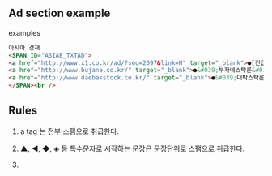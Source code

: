 ## Ad section example


examples

```html
아시아 경재
<SPAN ID="ASIAE_TXTAD">
<a href="http://www.x1.co.kr/ad/?seq=2097&link=H" target="_blank">●[긴급] 3月 - 1등 주도주는 &#039;바로 이종목&#039; / 모멘텀 성장성 갖춘 종목 1선 바로확인</a><br />
<a href="http://www.bujane.co.kr/" target="_blank">●&#039;부자네스탁론&#039; 3년 고정금리 4.15% 100% 집중투자까지</a><br />
<a href="http://www.daebakstock.co.kr/" target="_blank">●&#039;대박스탁론&#039; 3년 고정금리 3.99% 100% 집중투자까지</a>
</SPAN><br />
```


## Rules


1. a tag 는 전부 스팸으로 취급한다.

2. ▲, ◀, ◆, ◈ 등 특수문자로 시작하는 문장은 문장단위로 스팸으로 취급한다.

3. 